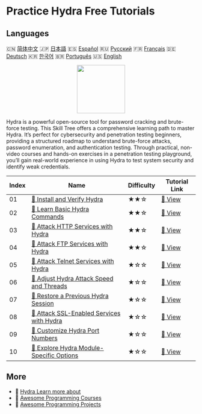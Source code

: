 # Practice Hydra Free Tutorials

## Languages

🇨🇳 [简体中文](README_zh.md) 🇯🇵 [日本語](README_ja.md) 🇪🇸 [Español](README_es.md) 🇷🇺 [Русский](README_ru.md) 🇫🇷 [Français](README_fr.md) 🇩🇪 [Deutsch](README_de.md) 🇰🇷 [한국어](README_ko.md) 🇧🇷 [Português](README_pt.md) 🇺🇸 [English](README.md) 

<div align="center">
<img width="128px" src="https://file.labex.io/path/fqzGODJFWPbL.png">
</div>

Hydra is a powerful open-source tool for password cracking and brute-force testing. This Skill Tree offers a comprehensive learning path to master Hydra. It’s perfect for cybersecurity and penetration testing beginners, providing a structured roadmap to understand brute-force attacks, password enumeration, and authentication testing. Through practical, non-video courses and hands-on exercises in a penetration testing playground, you’ll gain real-world experience in using Hydra to test system security and identify weak credentials.

|   Index | Name                                                                                                                           | Difficulty   | Tutorial Link                                                                                |
|---------|--------------------------------------------------------------------------------------------------------------------------------|--------------|----------------------------------------------------------------------------------------------|
|      01 | [📖 Install and Verify Hydra](https://labex.io/en/tutorials/hydra-install-and-verify-hydra-549917)                             | ★★☆          | [🔗 View](https://labex.io/en/tutorials/hydra-install-and-verify-hydra-549917)               |
|      02 | [📖 Learn Basic Hydra Commands](https://labex.io/en/tutorials/hydra-learn-basic-hydra-commands-549918)                         | ★★☆          | [🔗 View](https://labex.io/en/tutorials/hydra-learn-basic-hydra-commands-549918)             |
|      03 | [📖 Attack HTTP Services with Hydra](https://labex.io/en/tutorials/hydra-attack-http-services-with-hydra-549915)               | ★★☆          | [🔗 View](https://labex.io/en/tutorials/hydra-attack-http-services-with-hydra-549915)        |
|      04 | [📖 Attack FTP Services with Hydra](https://labex.io/en/tutorials/hydra-attack-ftp-services-with-hydra-549914)                 | ★★☆          | [🔗 View](https://labex.io/en/tutorials/hydra-attack-ftp-services-with-hydra-549914)         |
|      05 | [📖 Attack Telnet Services with Hydra](https://labex.io/en/tutorials/hydra-attack-telnet-services-with-hydra-549916)           | ★☆☆          | [🔗 View](https://labex.io/en/tutorials/hydra-attack-telnet-services-with-hydra-549916)      |
|      06 | [📖 Adjust Hydra Attack Speed and Threads](https://labex.io/en/tutorials/hydra-adjust-hydra-attack-speed-and-threads-549913)   | ★☆☆          | [🔗 View](https://labex.io/en/tutorials/hydra-adjust-hydra-attack-speed-and-threads-549913)  |
|      07 | [📖 Restore a Previous Hydra Session](https://labex.io/en/tutorials/hydra-restore-a-previous-hydra-session-550772)             | ★☆☆          | [🔗 View](https://labex.io/en/tutorials/hydra-restore-a-previous-hydra-session-550772)       |
|      08 | [📖 Attack SSL-Enabled Services with Hydra](https://labex.io/en/tutorials/hydra-attack-ssl-enabled-services-with-hydra-550762) | ★☆☆          | [🔗 View](https://labex.io/en/tutorials/hydra-attack-ssl-enabled-services-with-hydra-550762) |
|      09 | [📖 Customize Hydra Port Numbers](https://labex.io/en/tutorials/hydra-customize-hydra-port-numbers-550765)                     | ★☆☆          | [🔗 View](https://labex.io/en/tutorials/hydra-customize-hydra-port-numbers-550765)           |
|      10 | [📖 Explore Hydra Module-Specific Options](https://labex.io/en/tutorials/hydra-explore-hydra-module-specific-options-550767)   | ★☆☆          | [🔗 View](https://labex.io/en/tutorials/hydra-explore-hydra-module-specific-options-550767)  |

## More

- 🔗 [Hydra Learn more about](https://labex.io/en/skilltrees/hydra)
- 🔗 [Awesome Programming Courses](https://github.com/labex-labs/awesome-programming-courses)
- 🔗 [Awesome Programming Projects](https://github.com/labex-labs/awesome-programming-projects)


